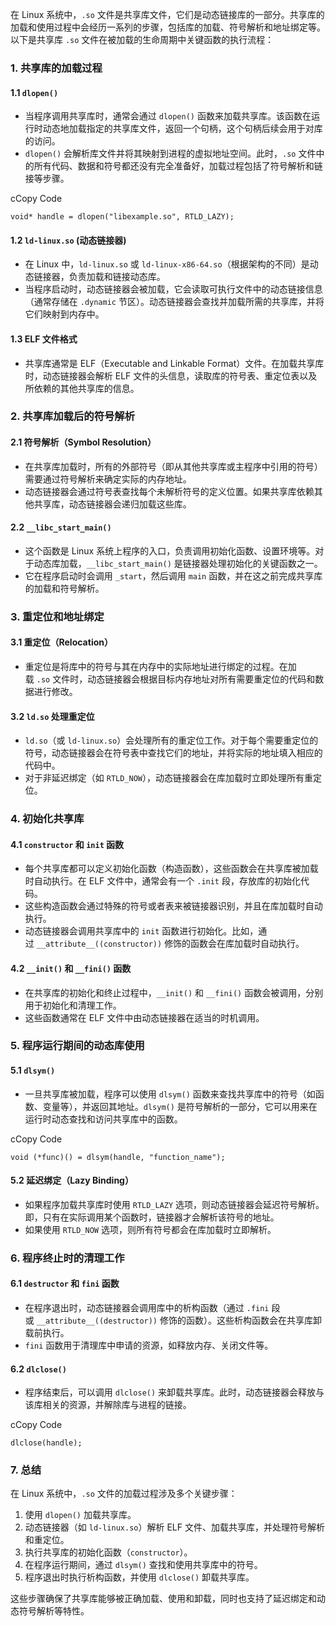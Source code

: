 
在 Linux 系统中，`.so` 文件是共享库文件，它们是动态链接库的一部分。共享库的加载和使用过程中会经历一系列的步骤，包括库的加载、符号解析和地址绑定等。以下是共享库 `.so` 文件在被加载的生命周期中关键函数的执行流程：

### 1. 共享库的加载过程

#### 1.1 `dlopen()`

- 当程序调用共享库时，通常会通过 `dlopen()` 函数来加载共享库。该函数在运行时动态地加载指定的共享库文件，返回一个句柄，这个句柄后续会用于对库的访问。
- `dlopen()` 会解析库文件并将其映射到进程的虚拟地址空间。此时，`.so` 文件中的所有代码、数据和符号都还没有完全准备好，加载过程包括了符号解析和链接等步骤。

cCopy Code

`void* handle = dlopen("libexample.so", RTLD_LAZY);`

#### 1.2 `ld-linux.so` (动态链接器)

- 在 Linux 中，`ld-linux.so` 或 `ld-linux-x86-64.so`（根据架构的不同）是动态链接器，负责加载和链接动态库。
- 当程序启动时，动态链接器会被加载，它会读取可执行文件中的动态链接信息（通常存储在 `.dynamic` 节区）。动态链接器会查找并加载所需的共享库，并将它们映射到内存中。

#### 1.3 ELF 文件格式

- 共享库通常是 ELF（Executable and Linkable Format）文件。在加载共享库时，动态链接器会解析 ELF 文件的头信息，读取库的符号表、重定位表以及所依赖的其他共享库的信息。

### 2. 共享库加载后的符号解析

#### 2.1 符号解析（Symbol Resolution）

- 在共享库加载时，所有的外部符号（即从其他共享库或主程序中引用的符号）需要通过符号解析来确定实际的内存地址。
- 动态链接器会通过符号表查找每个未解析符号的定义位置。如果共享库依赖其他共享库，动态链接器会递归加载这些库。

#### 2.2 `__libc_start_main()`

- 这个函数是 Linux 系统上程序的入口，负责调用初始化函数、设置环境等。对于动态库加载，`__libc_start_main()` 是链接器处理初始化的关键函数之一。
- 它在程序启动时会调用 `_start`，然后调用 `main` 函数，并在这之前完成共享库的加载和符号解析。

### 3. 重定位和地址绑定

#### 3.1 重定位（Relocation）

- 重定位是将库中的符号与其在内存中的实际地址进行绑定的过程。在加载 `.so` 文件时，动态链接器会根据目标内存地址对所有需要重定位的代码和数据进行修改。

#### 3.2 `ld.so` 处理重定位

- `ld.so`（或 `ld-linux.so`）会处理所有的重定位工作。对于每个需要重定位的符号，动态链接器会在符号表中查找它们的地址，并将实际的地址填入相应的代码中。
- 对于非延迟绑定（如 `RTLD_NOW`），动态链接器会在库加载时立即处理所有重定位。

### 4. 初始化共享库

#### 4.1 `constructor` 和 `init` 函数

- 每个共享库都可以定义初始化函数（构造函数），这些函数会在共享库被加载时自动执行。在 ELF 文件中，通常会有一个 `.init` 段，存放库的初始化代码。
- 这些构造函数会通过特殊的符号或者表来被链接器识别，并且在库加载时自动执行。
- 动态链接器会调用共享库中的 `init` 函数进行初始化。比如，通过 `__attribute__((constructor))` 修饰的函数会在库加载时自动执行。

#### 4.2 `__init()` 和 `__fini()` 函数

- 在共享库的初始化和终止过程中，`__init()` 和 `__fini()` 函数会被调用，分别用于初始化和清理工作。
- 这些函数通常在 ELF 文件中由动态链接器在适当的时机调用。

### 5. 程序运行期间的动态库使用

#### 5.1 `dlsym()`

- 一旦共享库被加载，程序可以使用 `dlsym()` 函数来查找共享库中的符号（如函数、变量等），并返回其地址。`dlsym()` 是符号解析的一部分，它可以用来在运行时动态查找和访问共享库中的函数。

cCopy Code

`void (*func)() = dlsym(handle, "function_name");`

#### 5.2 延迟绑定（Lazy Binding）

- 如果程序加载共享库时使用 `RTLD_LAZY` 选项，则动态链接器会延迟符号解析。即，只有在实际调用某个函数时，链接器才会解析该符号的地址。
- 如果使用 `RTLD_NOW` 选项，则所有符号都会在库加载时立即解析。

### 6. 程序终止时的清理工作

#### 6.1 `destructor` 和 `fini` 函数

- 在程序退出时，动态链接器会调用库中的析构函数（通过 `.fini` 段或 `__attribute__((destructor))` 修饰的函数）。这些析构函数会在共享库卸载前执行。
- `fini` 函数用于清理库中申请的资源，如释放内存、关闭文件等。

#### 6.2 `dlclose()`

- 程序结束后，可以调用 `dlclose()` 来卸载共享库。此时，动态链接器会释放与该库相关的资源，并解除库与进程的链接。

cCopy Code

`dlclose(handle);`

### 7. 总结

在 Linux 系统中，`.so` 文件的加载过程涉及多个关键步骤：

1. 使用 `dlopen()` 加载共享库。
2. 动态链接器（如 `ld-linux.so`）解析 ELF 文件、加载共享库，并处理符号解析和重定位。
3. 执行共享库的初始化函数（`constructor`）。
4. 在程序运行期间，通过 `dlsym()` 查找和使用共享库中的符号。
5. 程序退出时执行析构函数，并使用 `dlclose()` 卸载共享库。

这些步骤确保了共享库能够被正确加载、使用和卸载，同时也支持了延迟绑定和动态符号解析等特性。